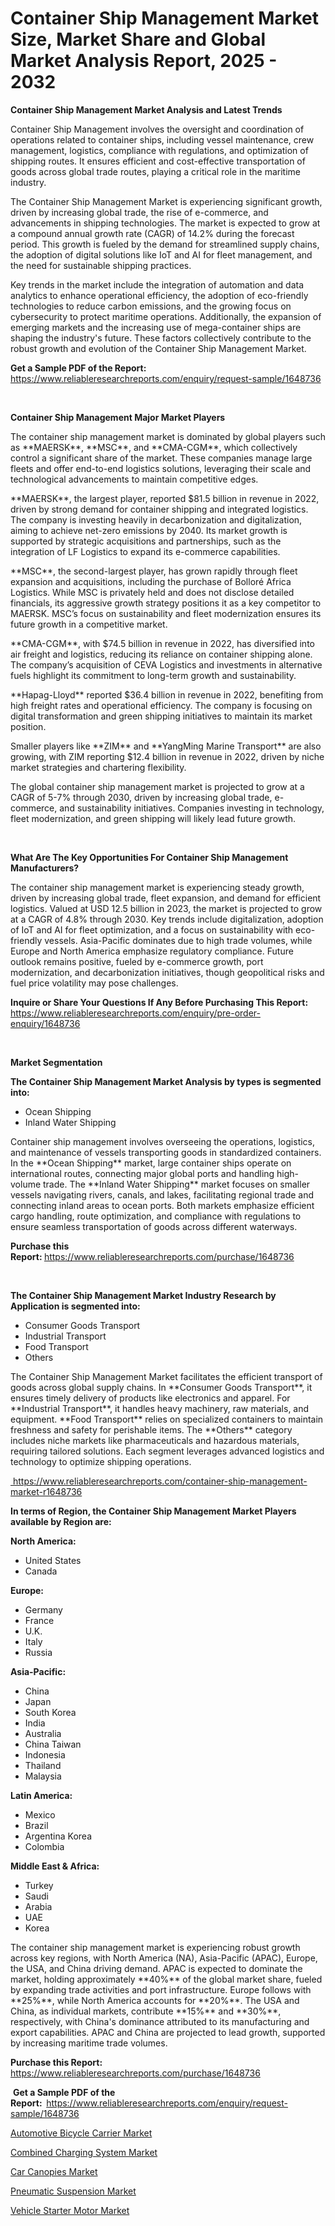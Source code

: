 <p><h1>Container Ship Management Market Size, Market Share and Global Market Analysis Report, 2025 - 2032</h1></p><p><strong>Container Ship Management Market Analysis and Latest Trends</strong></p>
<p><p>Container Ship Management involves the oversight and coordination of operations related to container ships, including vessel maintenance, crew management, logistics, compliance with regulations, and optimization of shipping routes. It ensures efficient and cost-effective transportation of goods across global trade routes, playing a critical role in the maritime industry.</p><p>The Container Ship Management Market is experiencing significant growth, driven by increasing global trade, the rise of e-commerce, and advancements in shipping technologies. The market is expected to grow at a compound annual growth rate (CAGR) of 14.2% during the forecast period. This growth is fueled by the demand for streamlined supply chains, the adoption of digital solutions like IoT and AI for fleet management, and the need for sustainable shipping practices.</p><p>Key trends in the market include the integration of automation and data analytics to enhance operational efficiency, the adoption of eco-friendly technologies to reduce carbon emissions, and the growing focus on cybersecurity to protect maritime operations. Additionally, the expansion of emerging markets and the increasing use of mega-container ships are shaping the industry's future. These factors collectively contribute to the robust growth and evolution of the Container Ship Management Market.</p></p>
<p><strong>Get a Sample PDF of the Report:&nbsp;</strong> <a href="https://www.reliableresearchreports.com/enquiry/request-sample/1648736?utm_campaign=7&utm_medium=2&utm_source=Github&utm_content=ia&utm_term=22012025&utm_id=container-ship-management">https://www.reliableresearchreports.com/enquiry/request-sample/1648736</a></p>
<p>&nbsp;</p>
<p><strong>Container Ship Management Major Market Players</strong></p>
<p><p>The container ship management market is dominated by global players such as **MAERSK**, **MSC**, and **CMA-CGM**, which collectively control a significant share of the market. These companies manage large fleets and offer end-to-end logistics solutions, leveraging their scale and technological advancements to maintain competitive edges.</p><p>**MAERSK**, the largest player, reported $81.5 billion in revenue in 2022, driven by strong demand for container shipping and integrated logistics. The company is investing heavily in decarbonization and digitalization, aiming to achieve net-zero emissions by 2040. Its market growth is supported by strategic acquisitions and partnerships, such as the integration of LF Logistics to expand its e-commerce capabilities.</p><p>**MSC**, the second-largest player, has grown rapidly through fleet expansion and acquisitions, including the purchase of Bolloré Africa Logistics. While MSC is privately held and does not disclose detailed financials, its aggressive growth strategy positions it as a key competitor to MAERSK. MSC’s focus on sustainability and fleet modernization ensures its future growth in a competitive market.</p><p>**CMA-CGM**, with $74.5 billion in revenue in 2022, has diversified into air freight and logistics, reducing its reliance on container shipping alone. The company’s acquisition of CEVA Logistics and investments in alternative fuels highlight its commitment to long-term growth and sustainability.</p><p>**Hapag-Lloyd** reported $36.4 billion in revenue in 2022, benefiting from high freight rates and operational efficiency. The company is focusing on digital transformation and green shipping initiatives to maintain its market position.</p><p>Smaller players like **ZIM** and **YangMing Marine Transport** are also growing, with ZIM reporting $12.4 billion in revenue in 2022, driven by niche market strategies and chartering flexibility.</p><p>The global container ship management market is projected to grow at a CAGR of 5-7% through 2030, driven by increasing global trade, e-commerce, and sustainability initiatives. Companies investing in technology, fleet modernization, and green shipping will likely lead future growth.</p></p>
<p>&nbsp;</p>
<p><strong>What Are The Key Opportunities For Container Ship Management Manufacturers?</strong></p>
<p><p>The container ship management market is experiencing steady growth, driven by increasing global trade, fleet expansion, and demand for efficient logistics. Valued at USD 12.5 billion in 2023, the market is projected to grow at a CAGR of 4.8% through 2030. Key trends include digitalization, adoption of IoT and AI for fleet optimization, and a focus on sustainability with eco-friendly vessels. Asia-Pacific dominates due to high trade volumes, while Europe and North America emphasize regulatory compliance. Future outlook remains positive, fueled by e-commerce growth, port modernization, and decarbonization initiatives, though geopolitical risks and fuel price volatility may pose challenges.</p></p>
<p><strong>Inquire or Share Your Questions If Any Before Purchasing This Report:</strong> <a href="https://www.reliableresearchreports.com/enquiry/pre-order-enquiry/1648736?utm_campaign=7&utm_medium=2&utm_source=Github&utm_content=ia&utm_term=22012025&utm_id=container-ship-management">https://www.reliableresearchreports.com/enquiry/pre-order-enquiry/1648736</a></p>
<p>&nbsp;</p>
<p><strong>Market Segmentation</strong></p>
<p><strong>The Container Ship Management Market Analysis by types is segmented into:</strong></p>
<p><ul><li>Ocean Shipping</li><li>Inland Water Shipping</li></ul></p>
<p><p>Container ship management involves overseeing the operations, logistics, and maintenance of vessels transporting goods in standardized containers. In the **Ocean Shipping** market, large container ships operate on international routes, connecting major global ports and handling high-volume trade. The **Inland Water Shipping** market focuses on smaller vessels navigating rivers, canals, and lakes, facilitating regional trade and connecting inland areas to ocean ports. Both markets emphasize efficient cargo handling, route optimization, and compliance with regulations to ensure seamless transportation of goods across different waterways.</p></p>
<p><strong>Purchase this Report:&nbsp;</strong><a href="https://www.reliableresearchreports.com/purchase/1648736?utm_campaign=7&utm_medium=2&utm_source=Github&utm_content=ia&utm_term=22012025&utm_id=container-ship-management">https://www.reliableresearchreports.com/purchase/1648736</a></p>
<p>&nbsp;</p>
<p><strong>The Container Ship Management Market Industry Research by Application is segmented into:</strong></p>
<p><ul><li>Consumer Goods Transport</li><li>Industrial Transport</li><li>Food Transport</li><li>Others</li></ul></p>
<p><p>The Container Ship Management Market facilitates the efficient transport of goods across global supply chains. In **Consumer Goods Transport**, it ensures timely delivery of products like electronics and apparel. For **Industrial Transport**, it handles heavy machinery, raw materials, and equipment. **Food Transport** relies on specialized containers to maintain freshness and safety for perishable items. The **Others** category includes niche markets like pharmaceuticals and hazardous materials, requiring tailored solutions. Each segment leverages advanced logistics and technology to optimize shipping operations.</p></p>
<p><a href="https://www.reliableresearchreports.com/container-ship-management-market-r1648736?utm_campaign=7&utm_medium=2&utm_source=Github&utm_content=ia&utm_term=22012025&utm_id=container-ship-management">&nbsp;https://www.reliableresearchreports.com/container-ship-management-market-r1648736</a></p>
<p><strong>In terms of Region, the Container Ship Management Market Players available by Region are:</strong></p>
<p>
    <p> <strong> North America: </strong>
        <ul>
            <li>United States</li>
            <li>Canada</li>
        </ul>
        </p> 
    <p> <strong> Europe: </strong>
        <ul>
            <li>Germany</li>
            <li>France</li>
            <li>U.K.</li>
            <li>Italy</li>
            <li>Russia</li>
        </ul>
        </p> 
    <p> <strong> Asia-Pacific: </strong>
        <ul>
            <li>China</li>
            <li>Japan</li>
            <li>South Korea</li>
            <li>India</li>
            <li>Australia</li>
            <li>China Taiwan</li>
            <li>Indonesia</li>
            <li>Thailand</li>
            <li>Malaysia</li>
        </ul>
        </p> 
    <p> <strong> Latin America: </strong>
        <ul>
            <li>Mexico</li>
            <li>Brazil</li>
            <li>Argentina Korea</li>
            <li>Colombia</li>
        </ul>
        </p> 
    <p> <strong> Middle East & Africa: </strong>
        <ul>
            <li>Turkey</li>
            <li>Saudi</li>
            <li>Arabia</li>
            <li>UAE</li>
            <li>Korea</li>
        </ul>
    </p>
    </p>
<p><p>The container ship management market is experiencing robust growth across key regions, with North America (NA), Asia-Pacific (APAC), Europe, the USA, and China driving demand. APAC is expected to dominate the market, holding approximately **40%** of the global market share, fueled by expanding trade activities and port infrastructure. Europe follows with **25%**, while North America accounts for **20%**. The USA and China, as individual markets, contribute **15%** and **30%**, respectively, with China's dominance attributed to its manufacturing and export capabilities. APAC and China are projected to lead growth, supported by increasing maritime trade volumes.</p></p>
<p><strong>Purchase this Report: </strong><a href="https://www.reliableresearchreports.com/purchase/1648736?utm_campaign=7&utm_medium=2&utm_source=Github&utm_content=ia&utm_term=22012025&utm_id=container-ship-management">https://www.reliableresearchreports.com/purchase/1648736</a></p>
<p>&nbsp;<strong>Get a Sample PDF of the Report:&nbsp;&nbsp;</strong><a href="https://www.reliableresearchreports.com/enquiry/request-sample/1648736?utm_campaign=7&utm_medium=2&utm_source=Github&utm_content=ia&utm_term=22012025&utm_id=container-ship-management">https://www.reliableresearchreports.com/enquiry/request-sample/1648736</a></p>
<p><strong></strong></p>
<p><p><a href="https://github.com/angelajermaine/Market-Research-Report-List-5/blob/main/automotive-bicycle-carrier-market.md?utm_campaign=7&utm_medium=2&utm_source=Github&utm_content=ia&utm_term=22012025&utm_id=container-ship-management">Automotive Bicycle Carrier Market</a></p><p><a href="https://github.com/FahadAhmed223/Market-Research-Report-List-1/blob/main/combined-charging-system-market.md?utm_campaign=7&utm_medium=2&utm_source=Github&utm_content=ia&utm_term=22012025&utm_id=container-ship-management">Combined Charging System Market</a></p><p><a href="https://github.com/sherikacas30/Market-Research-Report-List-1/blob/main/car-canopies-market.md?utm_campaign=7&utm_medium=2&utm_source=Github&utm_content=ia&utm_term=22012025&utm_id=container-ship-management">Car Canopies Market</a></p><p><a href="https://github.com/oliveroste6/Market-Research-Report-List-1/blob/main/pneumatic-suspension-market.md?utm_campaign=7&utm_medium=2&utm_source=Github&utm_content=ia&utm_term=22012025&utm_id=container-ship-management">Pneumatic Suspension Market</a></p><p><a href="https://github.com/NargisHussain432/Market-Research-Report-List-1/blob/main/vehicle-starter-motor-market.md?utm_campaign=7&utm_medium=2&utm_source=Github&utm_content=ia&utm_term=22012025&utm_id=container-ship-management">Vehicle Starter Motor Market</a></p></p>